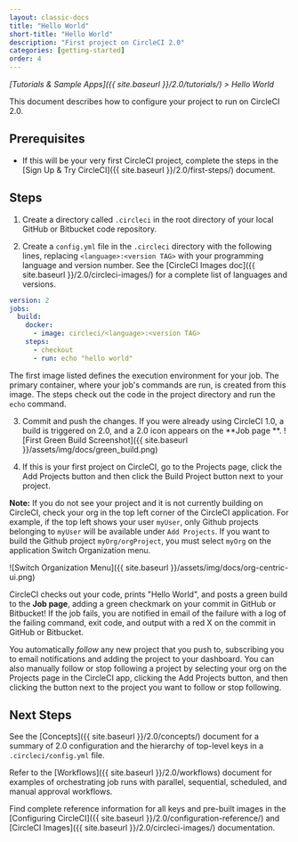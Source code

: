 ```yaml
---
layout: classic-docs
title: "Hello World"
short-title: "Hello World"
description: "First project on CircleCI 2.0"
categories: [getting-started]
order: 4
---
```


*[Tutorials & Sample Apps]({{ site.baseurl }}/2.0/tutorials/) > Hello World*

This document describes how to configure your project to run on CircleCI 2.0. 

## Prerequisites

- If this will be your very first CircleCI project, complete the steps in the [Sign Up & Try CircleCI]({{ site.baseurl }}/2.0/first-steps/) document.  

## Steps

1. Create a directory called `.circleci` in the root directory of your local GitHub or Bitbucket code repository. 

2. Create a `config.yml` file in the `.circleci` directory with the following lines, replacing `<language>:<version TAG>` with your programming language and version number. See the [CircleCI Images doc]({{ site.baseurl }}/2.0/circleci-images/) for a complete list of languages and versions.

```yaml
version: 2
jobs:
  build:
    docker:
      - image: circleci/<language>:<version TAG>
    steps:
      - checkout
      - run: echo "hello world"
```

The first image listed defines the execution environment for your job. The primary container, where your job's commands are run, is created from this image. The steps check out the code in the project directory and run the `echo` command.

3. Commit and push the changes. If you were already using CircleCI 1.0, a build is triggered on 2.0, and a 2.0 icon appears on the **Job page **.
    ![First Green Build Screenshot]({{ site.baseurl }}/assets/img/docs/green_build.png)

4. If this is your first project on CircleCI, go to the Projects page, click the Add Projects button and then click the Build Project button next to your project.

**Note:** If you do not see your project and it is not currently building on CircleCI, check your org in the top left corner of the CircleCI application.  For example, if the top left shows your user `myUser`, only Github projects belonging to `myUser` will be available under `Add Projects`.  If you want to build the Github project `myOrg/orgProject`, you must select `myOrg` on the application Switch Organization menu.

![Switch Organization Menu]({{ site.baseurl }}/assets/img/docs/org-centric-ui.png)

CircleCI checks out your code, prints "Hello World", and posts a green build to the **Job page**, adding a green checkmark on your commit in GitHub or Bitbucket! If the job fails, you are notified in email of the failure with a log of the failing command, exit code, and output with a red X on the commit in GitHub or Bitbucket. 

You automatically *follow* any new project that you push to, subscribing you to email notifications and adding the project to your dashboard. You can also manually follow or stop following a project by selecting your org on the Projects page in the CircleCI app, clicking the Add Projects button, and then clicking the button next to the project you want to follow or stop following.

## Next Steps

See the [Concepts]({{ site.baseurl }}/2.0/concepts/) document for a summary of 2.0 configuration and the hierarchy of top-level keys in a `.circleci/config.yml` file.

Refer to the [Workflows]({{ site.baseurl }}/2.0/workflows) document for examples of orchestrating job runs with parallel, sequential, scheduled, and manual approval workflows.

Find complete reference information for all keys and pre-built images in the [Configuring CircleCI]({{ site.baseurl }}/2.0/configuration-reference/) and [CircleCI Images]({{ site.baseurl }}/2.0/circleci-images/) documentation.


